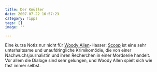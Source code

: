 ```yaml
---
title: Der Knüller
date: 2007-07-22 16:57:23
category: Tipps
tags: []
image: ''

---
```


Eine kurze Notiz nur nicht für [Woody Allen](http://www.imdb.com/name/nm0000095/)-Hasser: [Scoop](http://www.imdb.com/title/tt0457513/) ist eine sehr unterhaltsame und unaufdringliche Krimikomödie, die von einer Nachwuchsjournalistin und ihren Recherchen in einer Mordserie handelt. Vor allem die Dialoge sind sehr gelungen, und Woody Allen spielt sich wie fast immer selbst.

